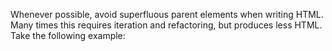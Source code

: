 Whenever possible, avoid superfluous parent elements when writing HTML. Many times this requires iteration and refactoring, but produces less HTML. Take the following example: